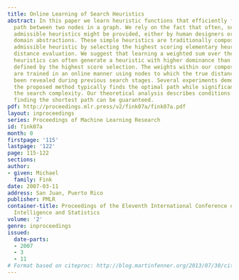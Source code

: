 ```yaml
---
title: Online Learning of Search Heuristics
abstract: In this paper we learn heuristic functions that efficiently find the shortest
  path between two nodes in a graph. We rely on the fact that often, several elementary
  admissible heuristics might be provided, either by human designers or from formal
  domain abstractions. These simple heuristics are traditionally composed into a new
  admissible heuristic by selecting the highest scoring elementary heuristic in each
  distance evaluation. We suggest that learning a weighted sum over the elementary
  heuristics can often generate a heuristic with higher dominance than the heuristic
  defined by the highest score selection. The weights within our composite heuristic
  are trained in an online manner using nodes to which the true distance has already
  been revealed during previous search stages. Several experiments demonstrate that
  the proposed method typically finds the optimal path while significantly reducing
  the search complexity. Our theoretical analysis describes conditions under which
  finding the shortest path can be guaranteed.
pdf: http://proceedings.mlr.press/v2/fink07a/fink07a.pdf
layout: inproceedings
series: Proceedings of Machine Learning Research
id: fink07a
month: 0
firstpage: '115'
lastpage: '122'
page: 115-122
sections: 
author:
- given: Michael
  family: Fink
date: 2007-03-11
address: San Juan, Puerto Rico
publisher: PMLR
container-title: Proceedings of the Eleventh International Conference on Artificial
  Intelligence and Statistics
volume: '2'
genre: inproceedings
issued:
  date-parts:
  - 2007
  - 3
  - 11
# Format based on citeproc: http://blog.martinfenner.org/2013/07/30/citeproc-yaml-for-bibliographies/
---
```

